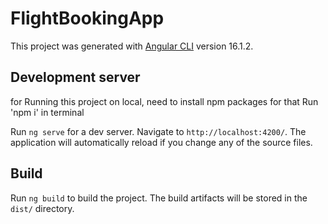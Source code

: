 # FlightBookingApp

This project was generated with [Angular CLI](https://github.com/angular/angular-cli) version 16.1.2.

## Development server

for Running this project on local, need to install npm packages for that Run 'npm i' in terminal

Run `ng serve` for a dev server. Navigate to `http://localhost:4200/`. The application will automatically reload if you change any of the source files.

## Build

Run `ng build` to build the project. The build artifacts will be stored in the `dist/` directory.
